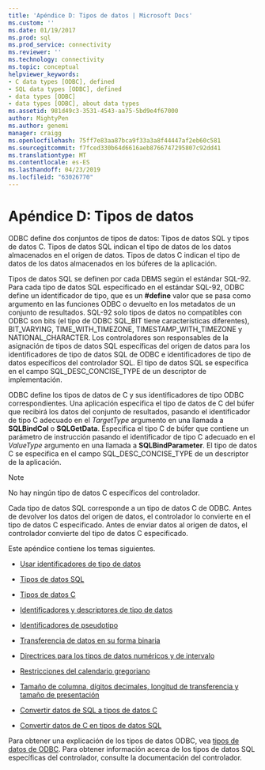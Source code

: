 ```yaml
---
title: 'Apéndice D: Tipos de datos | Microsoft Docs'
ms.custom: ''
ms.date: 01/19/2017
ms.prod: sql
ms.prod_service: connectivity
ms.reviewer: ''
ms.technology: connectivity
ms.topic: conceptual
helpviewer_keywords:
- C data types [ODBC], defined
- SQL data types [ODBC], defined
- data types [ODBC]
- data types [ODBC], about data types
ms.assetid: 981d49c3-3531-4543-aa75-5bd9e4f67000
author: MightyPen
ms.author: genemi
manager: craigg
ms.openlocfilehash: 75ff7e83aa87bca9f33a3a8f44447af2eb60c581
ms.sourcegitcommit: f7fced330b64d6616aeb8766747295807c92dd41
ms.translationtype: MT
ms.contentlocale: es-ES
ms.lasthandoff: 04/23/2019
ms.locfileid: "63026770"
---
```

# <a name="appendix-d-data-types"></a>Apéndice D: Tipos de datos
ODBC define dos conjuntos de tipos de datos: Tipos de datos SQL y tipos de datos C. Tipos de datos SQL indican el tipo de datos de los datos almacenados en el origen de datos. Tipos de datos C indican el tipo de datos de los datos almacenados en los búferes de la aplicación.  
  
 Tipos de datos SQL se definen por cada DBMS según el estándar SQL-92. Para cada tipo de datos SQL especificado en el estándar SQL-92, ODBC define un identificador de tipo, que es un **#define** valor que se pasa como argumento en las funciones ODBC o devuelto en los metadatos de un conjunto de resultados. SQL-92 solo tipos de datos no compatibles con ODBC son bits (el tipo de ODBC SQL_BIT tiene características diferentes), BIT_VARYING, TIME_WITH_TIMEZONE, TIMESTAMP_WITH_TIMEZONE y NATIONAL_CHARACTER. Los controladores son responsables de la asignación de tipos de datos SQL específicas del origen de datos para los identificadores de tipo de datos SQL de ODBC e identificadores de tipo de datos específicos del controlador SQL. El tipo de datos SQL se especifica en el campo SQL_DESC_CONCISE_TYPE de un descriptor de implementación.  
  
 ODBC define los tipos de datos de C y sus identificadores de tipo ODBC correspondientes. Una aplicación especifica el tipo de datos de C del búfer que recibirá los datos del conjunto de resultados, pasando el identificador de tipo C adecuado en el *TargetType* argumento en una llamada a **SQLBindCol** o  **SQLGetData**. Especifica el tipo C de búfer que contiene un parámetro de instrucción pasando el identificador de tipo C adecuado en el *ValueType* argumento en una llamada a **SQLBindParameter**. El tipo de datos C se especifica en el campo SQL_DESC_CONCISE_TYPE de un descriptor de la aplicación.  
  
> [!NOTE]  
>  No hay ningún tipo de datos C específicos del controlador.  
  
 Cada tipo de datos SQL corresponde a un tipo de datos C de ODBC. Antes de devolver los datos del origen de datos, el controlador lo convierte en el tipo de datos C especificado. Antes de enviar datos al origen de datos, el controlador convierte del tipo de datos C especificado.  
  
 Este apéndice contiene los temas siguientes.  
  
-   [Usar identificadores de tipo de datos](../../../odbc/reference/appendixes/using-data-type-identifiers.md)  
  
-   [Tipos de datos SQL](../../../odbc/reference/appendixes/sql-data-types.md)  
  
-   [Tipos de datos C](../../../odbc/reference/appendixes/c-data-types.md)  
  
-   [Identificadores y descriptores de tipo de datos](../../../odbc/reference/appendixes/data-type-identifiers-and-descriptors.md)  
  
-   [Identificadores de pseudotipo](../../../odbc/reference/appendixes/pseudo-type-identifiers.md)  
  
-   [Transferencia de datos en su forma binaria](../../../odbc/reference/appendixes/transferring-data-in-its-binary-form.md)  
  
-   [Directrices para los tipos de datos numéricos y de intervalo](../../../odbc/reference/appendixes/guidelines-for-interval-and-numeric-data-types.md)  
  
-   [Restricciones del calendario gregoriano](../../../odbc/reference/appendixes/constraints-of-the-gregorian-calendar.md)  
  
-   [Tamaño de columna, dígitos decimales, longitud de transferencia y tamaño de presentación](../../../odbc/reference/appendixes/column-size-decimal-digits-transfer-octet-length-and-display-size.md)  
  
-   [Convertir datos de SQL a tipos de datos C](../../../odbc/reference/appendixes/converting-data-from-sql-to-c-data-types.md)  
  
-   [Convertir datos de C en tipos de datos SQL](../../../odbc/reference/appendixes/converting-data-from-c-to-sql-data-types.md)  
  
 Para obtener una explicación de los tipos de datos ODBC, vea [tipos de datos de ODBC](../../../odbc/reference/develop-app/data-types-in-odbc.md). Para obtener información acerca de los tipos de datos SQL específicas del controlador, consulte la documentación del controlador.
